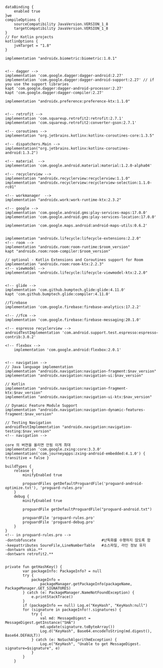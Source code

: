 
    dataBinding {
        enabled true
    }we
    compileOptions {
        sourceCompatibility JavaVersion.VERSION_1_8
        targetCompatibility JavaVersion.VERSION_1_8
    }
    // For Kotlin projects
    kotlinOptions {
        jvmTarget = "1.8"
    }

    implementation "androidx.biometric:biometric:1.0.1"


    <!-- dagger -->
    implementation 'com.google.dagger:dagger-android:2.27'
    implementation 'com.google.dagger:dagger-android-support:2.27' // if you use the support libraries
    kapt 'com.google.dagger:dagger-android-processor:2.27'
    kapt 'com.google.dagger:dagger-compiler:2.27'

    implementation "androidx.preference:preference-ktx:1.1.0"


    <!-- retrofit -->
    implementation 'com.squareup.retrofit2:retrofit:2.7.1'
    implementation 'com.squareup.retrofit2:converter-gson:2.7.1'

    <!-- coroutines -->
    implementation "org.jetbrains.kotlinx:kotlinx-coroutines-core:1.3.5"
    
    <!-- dispatchers.Main -->
    implementation("org.jetbrains.kotlinx:kotlinx-coroutines-android:1.3.2")  

    <!-- material  -->
    implementation 'com.google.android.material:material:1.2.0-alpha04'

    <!-- recyclerview -->
    implementation "androidx.recyclerview:recyclerview:1.1.0"
    implementation "androidx.recyclerview:recyclerview-selection:1.1.0-rc01"

    <!-- workmanager  -->
    implementation "androidx.work:work-runtime-ktx:2.3.2"

    <!-- google -->
    implementation 'com.google.android.gms:play-services-maps:17.0.0'
    implementation 'com.google.android.gms:play-services-location:17.0.0'

    implementation 'com.google.maps.android:android-maps-utils:0.6.2'

    
    implementation "androidx.lifecycle:lifecycle-extensions:2.2.0"
    <!-- room -->
    implementation "androidx.room:room-runtime:$room_version"
    kapt "androidx.room:room-compiler:$room_version"

    // optional - Kotlin Extensions and Coroutines support for Room
    implementation "androidx.room:room-ktx:2.2.3"
    <!-- viewmodel -->
    implementation "androidx.lifecycle:lifecycle-viewmodel-ktx:2.2.0"


    <!-- glide -->
    implementation 'com.github.bumptech.glide:glide:4.11.0'
    kapt 'com.github.bumptech.glide:compiler:4.11.0'

    //firebase
    implementation 'com.google.firebase:firebase-analytics:17.2.2'

    <!-- //fcm -->
    implementation 'com.google.firebase:firebase-messaging:20.1.0'

    <!-- espresso recyclerview -->
    androidTestImplementation 'com.android.support.test.espresso:espresso-contrib:3.0.2'

    <!-- flexbox -->
        implementation 'com.google.android:flexbox:2.0.1'


    <!-- navigation -->
    // Java language implementation
    implementation "androidx.navigation:navigation-fragment:$nav_version"
    implementation "androidx.navigation:navigation-ui:$nav_version"

    // Kotlin
    implementation "androidx.navigation:navigation-fragment-ktx:$nav_version"
    implementation "androidx.navigation:navigation-ui-ktx:$nav_version"

    // Dynamic Feature Module Support
    implementation "androidx.navigation:navigation-dynamic-features-fragment:$nav_version"

    // Testing Navigation
    androidTestImplementation "androidx.navigation:navigation-testing:$nav_version"
    <!-- navigation -->

    core 의 버젼을 올리면 안됨 이게 최대
    implementation 'com.google.zxing:core:3.3.0'
    implementation('com.journeyapps:zxing-android-embedded:4.1.0') { transitive = false }


<!-- app build.gradle  proguard setting basic -->
    buildTypes {
        release {
            minifyEnabled true

            proguardFiles getDefaultProguardFile('proguard-android-optimize.txt'), 'proguard-rules.pro'
        }
        debug {
            minifyEnabled true

            proguardFile getDefaultProguardFile("proguard-android.txt")

            proguardFile 'proguard-rules.pro'
            proguardFile 'proguard-debug.pro'
        }
    }
    <!-- in proguard-rules.pro -->
    -dontobfuscate                              #난독화를 수행하지 않도록 함
    -keepattributes SoureFile,LineNumberTable   #소스파일, 라인 정보 유지
    -dontwarn okio.**
    -dontwarn retrofit2.**


```

private fun getHashKey() {
        var packageInfo: PackageInfo? = null
        try {
            packageInfo =
                packageManager.getPackageInfo(packageName, PackageManager.GET_SIGNATURES)
        } catch (e: PackageManager.NameNotFoundException) {
            e.printStackTrace()
        }
        if (packageInfo == null) Log.e("KeyHash", "KeyHash:null")
        for (signature in packageInfo!!.signatures) {
            try {
                val md: MessageDigest = MessageDigest.getInstance("SHA")
                md.update(signature.toByteArray())
                Log.d("KeyHash", Base64.encodeToString(md.digest(), Base64.DEFAULT))
            } catch (e: NoSuchAlgorithmException) {
                Log.e("KeyHash", "Unable to get MessageDigest. signature=$signature", e)
            }
        }
    }